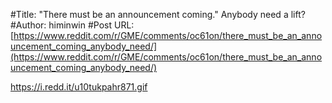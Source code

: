 #Title: "There must be an announcement coming." Anybody need a lift?
#Author: himinwin
#Post URL: [https://www.reddit.com/r/GME/comments/oc61on/there_must_be_an_announcement_coming_anybody_need/](https://www.reddit.com/r/GME/comments/oc61on/there_must_be_an_announcement_coming_anybody_need/)


https://i.redd.it/u10tukpahr871.gif